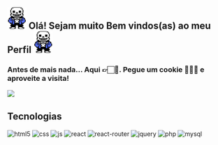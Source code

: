 ## <img height="50cm" src="./src/sans-left.gif">  Olá! Sejam muito Bem vindos(as) ao meu Perfil <img height="50cm" src="./src/sans-right.gif"> 
### Antes de mais nada... Aqui 👉🏻🍪. Pegue um cookie 🍪🤏🏻 e aproveite a visita!



<div>
  <img height="180cm" src="https://pbs.twimg.com/media/EXK2vefWoAMJtE_.jpg">
</div>

## Tecnologias
<div style="display: inline_block">
  <img align="center" src="https://img.shields.io/badge/HTML5-E34F26?style=for-the-badge&logo=html5&logoColor=white" alt="html5">
  <img align="center" src="https://img.shields.io/badge/CSS3-1572B6?style=for-the-badge&logo=css3&logoColor=white" alt="css">
  <img align="center" src="https://img.shields.io/badge/JavaScript-F7DF1E?style=for-the-badge&logo=javascript&logoColor=black" alt="js">
  <img align="center" src="https://img.shields.io/badge/React-20232A?style=for-the-badge&logo=react&logoColor=61DAFB" alt="react">
  <img align="center" src="https://img.shields.io/badge/React_Router-CA4245?style=for-the-badge&logo=react-router&logoColor=white" alt="react-router">
  <img align="center" src="https://img.shields.io/badge/jQuery-0769AD?style=for-the-badge&logo=jquery&logoColor=white" alt="jquery">
  <img align="center" src="https://img.shields.io/badge/PHP-777BB4?style=for-the-badge&logo=php&logoColor=white" alt="php">
  <img align="center" src="https://img.shields.io/badge/MySQL-00000F?style=for-the-badge&logo=mysql&logoColor=white" alt="mysql">
</div>
